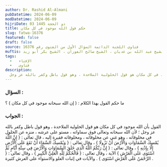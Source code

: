```yaml
---
author: Dr. Rashid Al-Almani
pubDatetime: 2024-06-09
modDatetime: 2024-06-09
hijriDate: 03 ذو الحجة 1445
title: حكم قول الله موجود في كل مكان
slug: fatwa-16376
featured: false
draft: false
source: فتاوى اللجنة الدائمة السؤال الأول من الفتوى رقم 16376
muftis: الشيخ بن باز ، الشيخ عبد الرزاق عفيفي ، الشيخ عبد العزيز آل الشيخ ، الشيخ عبد الله بن غديان ، الشيخ صالح الفوزان ، الشيخ بكر أبو زيد  
tags:
  -   الإفتاء
  -   فتاوى
description:
  القول بأن الله موجود في كل مكان هو قول الحلولية الملاحدة ، وهو قول باطل وكفر بالله عز وجل 
---
```


### السؤال :
ما حكم القول بهذا الكلام : ( إن الله سبحانه موجود في كل مكان ) ؟

### الجواب :
القول بأن الله موجود في كل مكان هو قول الحلولية الملاحدة ، وهو قول باطل وكفر بالله عز وجل ؛ لأن الله سبحانه وتعالى فوق سماواته ، مستو على عرشه ، منزه عن الحلول في مخلوقاته ، وهو غني عن مخلوقاته ، ومخلوقاته فقيرة إليه ، قال تعالى : { إِنَّ اللَّهَ يُمْسِكُ السَّمَاوَاتِ وَالْأَرْضَ أَنْ تَزُولَا } ، وقال تعالى : { وَيُمْسِكُ السَّمَاءَ أَنْ تَقَعَ عَلَى الْأَرْضِ إِلَّا بِإِذْنِهِ } ، وقال تعالى : { إِنَّ رَبَّكُمُ اللَّهُ الَّذِي خَلَقَ السَّمَاوَاتِ وَالْأَرْضَ فِي سِتَّةِ أَيَّامٍ ثُمَّ اسْتَوَى عَلَى الْعَرْشِ } الآية ، وقال تعالى : { فَالْحُكْمُ لِلَّهِ الْعَلِيِّ الْكَبِيرِ } ، وقال تعالى : { الرَّحْمَنُ عَلَى الْعَرْشِ اسْتَوَى } . والآيات في إثبات العلو والاستواء على العرش كثيرة . 
